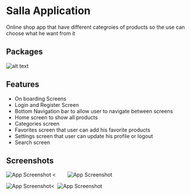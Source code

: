 
# Salla Application

Online shop app that have different categroies of products so the use can choose what he want from it 


## Packages
 ![alt text](https://i.postimg.cc/hvcHmx1P/2022-08-20-13.png)
## Features

- On boarding Screens
- Login and Register Screen
- Bottom Navigation bar to allow user to navigate between screens
- Home screen to show all products
- Categories screen 
- Favorites screen that user can add his favorite products
- Settings screen that user can update his profile or logout
- Search screen 


## Screenshots

![App Screenshot](https://i.postimg.cc/qvdZ6pm1/2022-08-20-12.png) <&nbsp; &nbsp; &nbsp;  &nbsp; ![App Screenshot]()

![App Screenshot](https://i.postimg.cc/C1YbLjL5/2022-08-18-11.pngg)<&nbsp; ![App Screenshot](https://i.postimg.cc/BnH8LXzK/2022-08-18-12.png)

  
  

